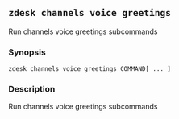 ## `zdesk channels voice greetings`

Run channels voice greetings subcommands

### Synopsis

    zdesk channels voice greetings COMMAND[ ... ]

### Description

Run channels voice greetings subcommands

